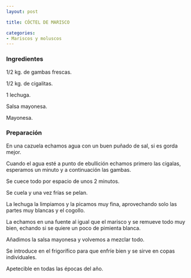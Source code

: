 ```yaml
---
layout: post

title: CÓCTEL DE MARISCO

categories:
- Mariscos y moluscos
---
```

<h3>Ingredientes</h3>

1/2 kg. de gambas frescas.

1/2 kg. de cigalitas.

1 lechuga.

Salsa mayonesa.

Mayonesa.

<h3>Preparación</h3>

En una cazuela echamos agua con un buen puñado de sal, si es gorda mejor.

Cuando el agua esté a punto de ebullición echamos primero las cigalas, esperamos un minuto y a continuación las gambas.

Se cuece todo por espacio de unos 2 minutos.

Se cuela y una vez frías se pelan.

La lechuga la limpiamos y la picamos muy fina, aprovechando solo las partes muy blancas y el cogollo.

La echamos en una fuente al igual que el marisco y se remueve todo muy bien, echando si se quiere un poco de pimienta blanca.

Añadimos la salsa mayonesa y volvemos a mezclar todo.

Se introduce en el frigorífico para que enfríe bien y se sirve en copas individuales.

Apetecible en todas las épocas del año.